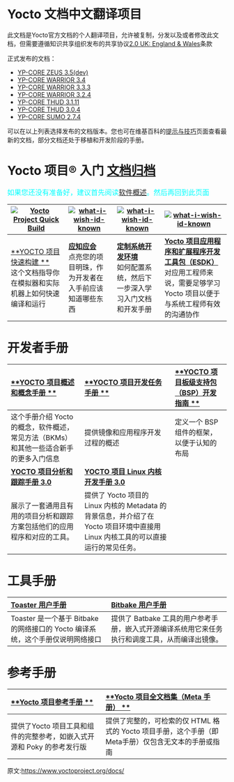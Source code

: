 [#]: translator: (guevaraya)
[#]: reviewer: ( )
[#]: publisher: ( )
[#]: url: ( https://www.yoctoproject.org/docs/)
[#]: subject: (yocto 文档索引)
Yocto 文档中文翻译项目
======
此文档是Yocto官方文档的个人翻译项目，允许被复制，分发以及或者修改此文档，但需要遵循知识共享组织发布的共享协议[2.0 UK: England & Wales][1]条款


正式发布的文档：

- [YP-CORE ZEUS 3.5(dev)][2]
- [YP-CORE WARRIOR 3.4][22]
- [YP-CORE WARRIOR 3.3.3][23]
- [YP-CORE WARRIOR 3.2.4][24]
- [YP-CORE THUD 3.1.11][25]
- [YP-CORE THUD 3.0.4][26]
- [YP-CORE SUMO 2.7.4][27]

可以在以上列表选择发布的文档版本。您也可在维基百科的[提示与技巧][3]页面查看最新的文档，部分文档还处于移植和开发阶段的手册。

Yocto 项目® 入门 [文档归档][12]
======
<font color=#00ffff size=3> 如果您还没有准备好，建议首先阅读[软件概述][4]。然后再回到此页面 </font>

|[![Yocto Project Quick Build][5]][9] |[![what-i-wish-id-known][6]][10] |[![what-i-wish-id-known][7]][11] |[![what-i-wish-id-known][8]][13] |
|----|-|-|--|
|[**YOCTO 项目快速构建 **][9] <br>这个文档指导你在模拟器和实际机器上如何快速编译和运行 |[**应知应会**][10] <br> 点亮您的项目明珠，作为开发者在入手前应该知道哪些东西|[**定制系统开发环境**][11] <br>如何配置系统，然后下一步深入学习入门文档和开发手册|[**Yocto 项目应用程序和扩展程序开发工具包（ESDK）**][13] <br> 对应用工程师来说，需要足够学习 Yocto 项目以便于与系统工程师有效的沟通协作|

开发者手册
======



|[**YOCTO 项目概述和概念手册 **][14] |[**YOCTO 项目开发任务手册 **][15]  |[**YOCTO 项目板级支持包（BSP）开发指南 **][16] |
|:-|:-|:-|
|这个手册介绍 Yocto 的概念，软件概述，常见方法（BKMs）和其他一些适合新手的更多入门信息|提供镜像和应用程序开发过程的概述|定义一个 BSP 组件的框架，以便于认知的布局&nbsp; &nbsp;|
|[**YOCTO 项目分析和跟踪手册 3.0**][14]|[**YOCTO 项目 Linux 内核开发手册 3.0**][14] ||
|展示了一套通用且有用的项目分析和跟踪方案包括他们的应用程序和对应的工具。|提供了 Yocto 项目的 Linux 内核的 Metadata 的背景信息，并介绍了在 Yocto 项目环境中直接用 Linux 内核工具的可以直接运行的常见任务。|&nbsp; &nbsp;&nbsp; &nbsp;&nbsp; &nbsp;&nbsp; &nbsp;&nbsp; &nbsp;|

工具手册
======

| [**Toaster 用户手册**][14] <br> |[**Bitbake 用户手册**][15] <br>|
|:---|:---|
|Toaster 是一个基于 Bitbake 的网络接口的 Yocto 编译系统，这个手册仅说明网络接口| 提供了 Batbake 工具的用户参考手册，嵌入式开源编译系统用它来任务执行和调度工具，从而编译出镜像。|


参考手册
======

| [**Yocto 项目参考手册 **][14] <br> |[**Yocto 项目全文档集（Meta 手册） **][15] <br> |
|:---|:---|
|提供了Yocto 项目工具和组件的完整参考，如嵌入式开源和 Poky 的参考发行版 |提供了完整的，可检索的仅 HTML 格式的 Yocto 项目手册，这个手册（即 Meta手册）仅包含无文本的手册或指南|


原文:https://www.yoctoproject.org/docs/

[1]: https://creativecommons.org/licenses/by-sa/2.0/uk/deed.zh
[2]: https://docs.yoctoproject.org/
[3]: https://wiki.yoctoproject.org/wiki/TipsAndTricks
[4]: software-overview/software-overview.md
[5]: https://www.yoctoproject.org/wp-content/uploads/2017/08/docs-new-block-1.jpg
[6]: https://www.yoctoproject.org/wp-content/uploads/2017/08/docs-new-block-2.jpg
[7]: https://www.yoctoproject.org/wp-content/uploads/2017/08/docs-new-block-3.jpg
[8]: https://www.yoctoproject.org/wp-content/uploads/2017/08/docs-new-block-4.jpg
[9]: 3.5/brief-yoctoprojectqs/README.md 
[#]: 3.0/brief-yoctoprojectqs/brief-yoctoprojectqs.md
[10]: what-i-wish-id-known/what-i-wish-id-known.md
[11]: transitioning-to-a-custom-environment.md
[12]: https://www.yoctoproject.org/docs/archived-documents/
[13]: 3.5/sdk-manual/README.md
[#]: 3.0/sdk-manual/sdk-manual.md
[14]: 3.5/overview-manual/README.md
[#]: 3.0/overview-manual/overview-manual.md
[15]: 3.5/dev-manual/README.md
[#]: 3.0/dev-manual/dev-manual.md
[16]: 3.5/profile-manual/README.md
[17]: 3.5/kernel-dev/README.md
[18]: 3.5/toaster-manual/toaster-manual.html
[#]: 3.0/toaster-manual/README.md
[19]: 3.5/bitbake-user-manual/README.html
[20]: 3.5/ref-manual/README.html
[21]: 3.5/mega-manual/README.html
[22]: https://docs.yoctoproject.org/3.4/
[23]: https://docs.yoctoproject.org/3.3.3/
[24]: https://docs.yoctoproject.org/3.2.4/
[25]: https://docs.yoctoproject.org/3.1.11/
[26]: https://docs.yoctoproject.org/3.0.4/
[27]: https://docs.yoctoproject.org/2.7.4/


